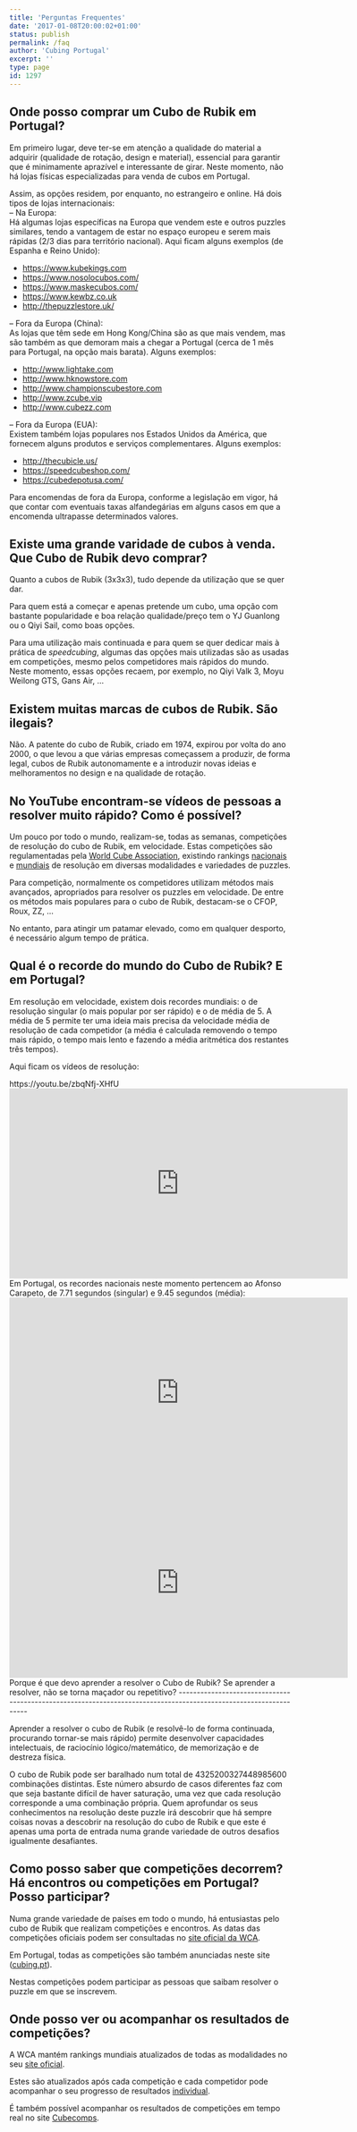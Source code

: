 ```yaml
---
title: 'Perguntas Frequentes'
date: '2017-01-08T20:00:02+01:00'
status: publish
permalink: /faq
author: 'Cubing Portugal'
excerpt: ''
type: page
id: 1297
---
```

Onde posso comprar um Cubo de Rubik em Portugal?
------------------------------------------------

Em primeiro lugar, deve ter-se em atenção a qualidade do material a adquirir (qualidade de rotação, design e material), essencial para garantir que é minimamente aprazível e interessante de girar. Neste momento, não há lojas físicas especializadas para venda de cubos em Portugal.

Assim, as opções residem, por enquanto, no estrangeiro e online. Há dois tipos de lojas internacionais:  
– Na Europa:  
Há algumas lojas específicas na Europa que vendem este e outros puzzles similares, tendo a vantagem de estar no espaço europeu e serem mais rápidas (2/3 dias para território nacional). Aqui ficam alguns exemplos (de Espanha e Reino Unido):

- <https://www.kubekings.com>
- <https://www.nosolocubos.com/>
- <https://www.maskecubos.com/>
- <https://www.kewbz.co.uk>
- <http://thepuzzlestore.uk/>

– Fora da Europa (China):  
As lojas que têm sede em Hong Kong/China são as que mais vendem, mas são também as que demoram mais a chegar a Portugal (cerca de 1 mês para Portugal, na opção mais barata). Alguns exemplos:

- <http://www.lightake.com>
- <http://www.hknowstore.com>
- <http://www.championscubestore.com>
- <http://www.zcube.vip>
- <http://www.cubezz.com>

– Fora da Europa (EUA):  
Existem também lojas populares nos Estados Unidos da América, que fornecem alguns produtos e serviços complementares. Alguns exemplos:

- <http://thecubicle.us/>
- <https://speedcubeshop.com/>
- <https://cubedepotusa.com/>

Para encomendas de fora da Europa, conforme a legislação em vigor, há que contar com eventuais taxas alfandegárias em alguns casos em que a encomenda ultrapasse determinados valores.

Existe uma grande varidade de cubos à venda. Que Cubo de Rubik devo comprar?
----------------------------------------------------------------------------

Quanto a cubos de Rubik (3x3x3), tudo depende da utilização que se quer dar.

Para quem está a começar e apenas pretende um cubo, uma opção com bastante popularidade e boa relação qualidade/preço tem o YJ Guanlong ou o Qiyi Sail, como boas opções.

Para uma utilização mais continuada e para quem se quer dedicar mais à prática de *speedcubing*, algumas das opções mais utilizadas são as usadas em competições, mesmo pelos competidores mais rápidos do mundo. Neste momento, essas opções recaem, por exemplo, no Qiyi Valk 3, Moyu Weilong GTS, Gans Air, …

Existem muitas marcas de cubos de Rubik. São ilegais?
-----------------------------------------------------

Não. A patente do cubo de Rubik, criado em 1974, expirou por volta do ano 2000, o que levou a que várias empresas começassem a produzir, de forma legal, cubos de Rubik autonomamente e a introduzir novas ideias e melhoramentos no design e na qualidade de rotação.

No YouTube encontram-se vídeos de pessoas a resolver muito rápido? Como é possível?
-----------------------------------------------------------------------------------

Um pouco por todo o mundo, realizam-se, todas as semanas, competições de resolução do cubo de Rubik, em velocidade. Estas competições são regulamentadas pela [World Cube Association](http://worldcubeassociation.org), existindo rankings [nacionais](https://www.worldcubeassociation.org/results/events.php?eventId=333&regionId=Portugal&years=&show=100%2BPersons&average=Average) e [mundiais](https://www.worldcubeassociation.org/results/events.php?eventId=333&regionId=&years=&show=100%2BPersons&average=Average) de resolução em diversas modalidades e variedades de puzzles.

Para competição, normalmente os competidores utilizam métodos mais avançados, apropriados para resolver os puzzles em velocidade. De entre os métodos mais populares para o cubo de Rubik, destacam-se o CFOP, Roux, ZZ, …

No entanto, para atingir um patamar elevado, como em qualquer desporto, é necessário algum tempo de prática.

Qual é o recorde do mundo do Cubo de Rubik? E em Portugal?
----------------------------------------------------------

Em resolução em velocidade, existem dois recordes mundiais: o de resolução singular (o mais popular por ser rápido) e o de média de 5. A média de 5 permite ter uma ideia mais precisa da velocidade média de resolução de cada competidor (a média é calculada removendo o tempo mais rápido, o tempo mais lento e fazendo a média aritmética dos restantes três tempos).

Aqui ficam os vídeos de resolução:

<div class="wrc-column-grid wrc-column-grid-2"><div class="wrc-column wrc-column-width-1 wrc-column-start">https://youtu.be/zbqNfj-XHfU

</div><div class="wrc-column wrc-column-width-1 wrc-column-end"><iframe allow="accelerometer; autoplay; clipboard-write; encrypted-media; gyroscope; picture-in-picture" allowfullscreen="" frameborder="0" height="340" src="https://www.youtube.com/embed/XAluqrfjXQQ?feature=oembed" title="Rubik's Cube World Record Average: 5.80 Seconds" width="605"></iframe>

</div></div>Em Portugal, os recordes nacionais neste momento pertencem ao Afonso Carapeto, de 7.71 segundos (singular) e 9.45 segundos (média):

<div class="wrc-column-grid wrc-column-grid-2"><div class="wrc-column wrc-column-width-1 wrc-column-start"><iframe allow="accelerometer; autoplay; clipboard-write; encrypted-media; gyroscope; picture-in-picture" allowfullscreen="" frameborder="0" height="340" src="https://www.youtube.com/embed/RsuChcy4Pgc?feature=oembed" title="Single oficial do 3x3: 7.71 (NR)" width="605"></iframe>

</div><div class="wrc-column wrc-column-width-1 wrc-column-end"><iframe allow="accelerometer; autoplay; clipboard-write; encrypted-media; gyroscope; picture-in-picture" allowfullscreen="" frameborder="0" height="340" src="https://www.youtube.com/embed/rlDklakCAtY?feature=oembed" title="9.45-Média oficial 3x3 c/ 8.97 single!!!  (Lisboa Open 2016)" width="605"></iframe>

</div></div>Porque é que devo aprender a resolver o Cubo de Rubik? Se aprender a resolver, não se torna maçador ou repetitivo?
------------------------------------------------------------------------------------------------------------------

Aprender a resolver o cubo de Rubik (e resolvê-lo de forma continuada, procurando tornar-se mais rápido) permite desenvolver capacidades intelectuais, de raciocínio lógico/matemático, de memorização e de destreza física.

O cubo de Rubik pode ser baralhado num total de 4325200327448985600 combinações distintas. Este número absurdo de casos diferentes faz com que seja bastante difícil de haver saturação, uma vez que cada resolução corresponde a uma combinação própria. Quem aprofundar os seus conhecimentos na resolução deste puzzle irá descobrir que há sempre coisas novas a descobrir na resolução do cubo de Rubik e que este é apenas uma porta de entrada numa grande variedade de outros desafios igualmente desafiantes.

Como posso saber que competições decorrem? Há encontros ou competições em Portugal? Posso participar?
-----------------------------------------------------------------------------------------------------

Numa grande variedade de países em todo o mundo, há entusiastas pelo cubo de Rubik que realizam competições e encontros. As datas das competições oficiais podem ser consultadas no [site oficial da WCA](https://www.worldcubeassociation.org/competitions).

Em Portugal, todas as competições são também anunciadas neste site ([cubing.pt](http://cubing.pt)).

Nestas competições podem participar as pessoas que saibam resolver o puzzle em que se inscrevem.

Onde posso ver ou acompanhar os resultados de competições?
----------------------------------------------------------

A WCA mantém rankings mundiais atualizados de todas as modalidades no seu [site oficial](https://www.worldcubeassociation.org/results/events.php).

Estes são atualizados após cada competição e cada competidor pode acompanhar o seu progresso de resultados [individual](https://www.worldcubeassociation.org/persons).

É também possível acompanhar os resultados de competições em tempo real no site [Cubecomps](http://live.cubecomps.com/).